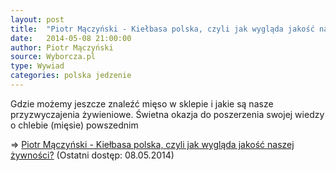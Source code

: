 ```yaml
---
layout: post
title:  "Piotr Mączyński - Kiełbasa polska, czyli jak wygląda jakość naszej żywności?"
date:   2014-05-08 21:00:00
author: Piotr Mączyński
source: Wyborcza.pl
type: Wywiad
categories: polska jedzenie
---
```

Gdzie możemy jeszcze znaleźć mięso w sklepie i jakie są nasze przyzwyczajenia żywieniowe. Świetna okazja do poszerzenia swojej wiedzy o chlebie (mięsie) powszednim

=> [Piotr Mączyński - Kiełbasa polska, czyli jak wygląda jakość naszej żywności?](http://wyborcza.biz/pieniadzeekstra/1,138161,15919822,Kielbasa_polska__czyli_jak_wyglada_jakosc_zywnosci.html?utm_source=facebook.com&utm_medium=SM&utm_campaign=FB_Wyborcza_biz) (Ostatni dostęp: 08.05.2014)

